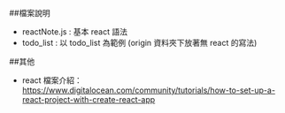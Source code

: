 ##檔案說明

* reactNote.js : 基本 react 語法
* todo_list : 以 todo_list 為範例 (origin 資料夾下放著無 react 的寫法)

##其他
* react 檔案介紹： https://www.digitalocean.com/community/tutorials/how-to-set-up-a-react-project-with-create-react-app

